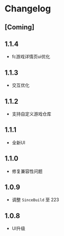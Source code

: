 # Changelog

## [Coming]

## 1.1.4

- fc游戏详情页ui优化

## 1.1.3

- 交互优化

## 1.1.2

- 支持自定义游戏仓库

## 1.1.1

- 全新UI

## 1.1.0

- 修复兼容性问题

## 1.0.9

- 调整 `SinceBuild` 至 223

## 1.0.8

- UI升级
